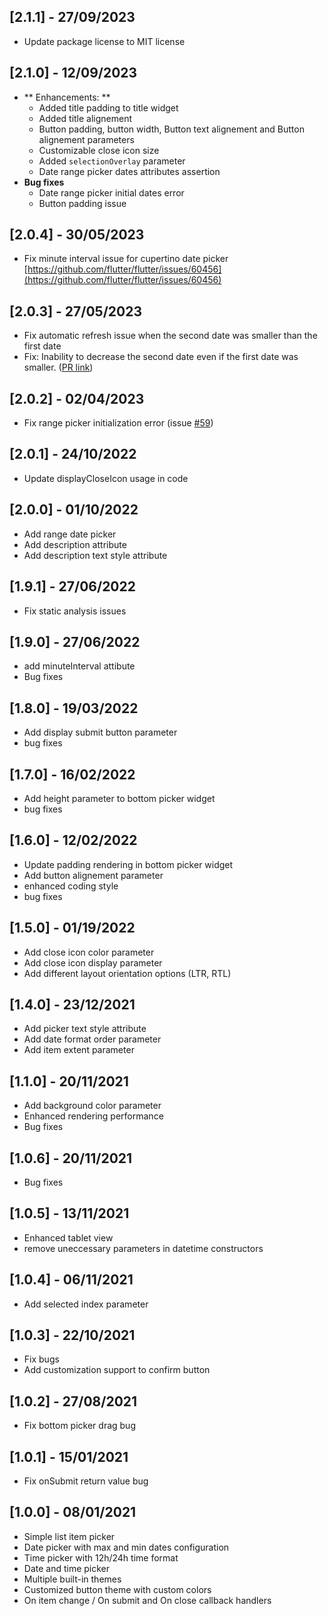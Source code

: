 ## [2.1.1] - 27/09/2023

- Update package license to MIT license

## [2.1.0] - 12/09/2023

- ** Enhancements: **
    - Added title padding to title widget
    - Added title alignement
    - Button padding, button width, Button text alignement and Button alignement  parameters
    - Customizable close icon size
    - Added `selectionOverlay` parameter
    - Date range picker dates attributes assertion
- **Bug fixes**
    - Date range picker initial dates error
    - Button padding issue

## [2.0.4] - 30/05/2023

- Fix minute interval issue for cupertino date picker [https://github.com/flutter/flutter/issues/60456](https://github.com/flutter/flutter/issues/60456)

## [2.0.3] - 27/05/2023

- Fix automatic refresh issue when the second date was smaller than the first date
- Fix: Inability to decrease the second date even if the first date was smaller. ([PR link](https://github.com/koukibadr/Bottom-Picker/pull/65))


## [2.0.2] - 02/04/2023

- Fix range picker initialization error (issue [#59](https://github.com/koukibadr/Bottom-Picker/issues/59))

## [2.0.1] - 24/10/2022

- Update displayCloseIcon usage in code

## [2.0.0] - 01/10/2022

- Add range date picker
- Add description attribute
- Add description text style attribute

## [1.9.1] - 27/06/2022

- Fix static analysis issues

## [1.9.0] - 27/06/2022

- add minuteInterval attibute
- Bug fixes

## [1.8.0] - 19/03/2022

- Add display submit button parameter
- bug fixes

## [1.7.0] - 16/02/2022

- Add height parameter to bottom picker widget
- bug fixes

## [1.6.0] - 12/02/2022

- Update padding rendering in bottom picker widget
- Add button alignement parameter
- enhanced coding style
- bug fixes

## [1.5.0] - 01/19/2022

- Add close icon color parameter
- Add close icon display parameter
- Add different layout orientation options (LTR, RTL)

## [1.4.0] - 23/12/2021

- Add picker text style attribute
- Add date format order parameter
- Add item extent parameter

## [1.1.0] - 20/11/2021

- Add background color parameter
- Enhanced rendering performance
- Bug fixes

## [1.0.6] - 20/11/2021

- Bug fixes

## [1.0.5] - 13/11/2021

- Enhanced tablet view
- remove uneccessary parameters in datetime constructors

## [1.0.4] - 06/11/2021

- Add selected index parameter

## [1.0.3] - 22/10/2021

- Fix bugs
- Add customization support to confirm button

## [1.0.2] - 27/08/2021

- Fix bottom picker drag bug

## [1.0.1] - 15/01/2021

- Fix onSubmit return value bug

## [1.0.0] - 08/01/2021

- Simple list item picker
- Date picker with max and min dates configuration
- Time picker with 12h/24h time format
- Date and time picker
- Multiple built-in themes
- Customized button theme with custom colors
- On item change / On submit and On close callback handlers
